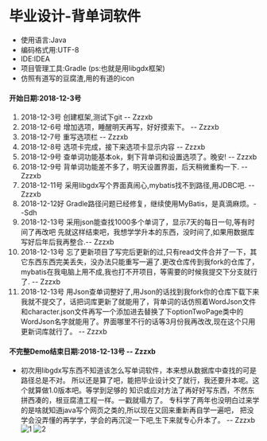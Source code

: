 # 毕业设计-背单词软件

* 使用语言:Java
* 编码格式用:UTF-8
* IDE:IDEA
* 项目管理工具:Gradle (ps:也就是用libgdx框架)
* 仿照有道写的豆腐渣,用的有道的icon

#### **开始日期:2018-12-3号**
1. 2018-12-3号 创建框架,测试下git -- Zzzxb
2. 2018-12-6号 增加选项，睡醒明天再写，好好摸索下。 -- Zzzxb
3. 2018-12-7号 重写选项栏 -- Zzzxb
4. 2018-12-8号 选项卡完成，接下来选项卡显示内容 -- Zzzxb
5. 2018-12-9号 查单词功能基本ok，剩下背单词和设置选项了。晚安! -- Zzzxb
6. 2018-12-9号 背单词功能差不多了，明天设置界面，后天稍微重构一下. -- Zzzxb
7. 2018-12-11号 采用libgdx写个界面真闹心,mybatis找不到路径,用JDBC吧. -- Zzzxb
8. 2018-12-12好 Gradle路径问题已经修复，继续使用MyBatis，是真滴麻烦。--Sdh
9. 2018-12-13号 采用json能查找1000多个单词了，显示7天的每日一句,等有时间了再改吧
 先就这样结束吧，我想学学升本的东西，没时间了,如果用数据库写好后年后我再整合.-- Zzzxb
10. 2018-12-13号 忘了更新项目了写完后更新的过,只有read文件合并了一下，其它东西东西完美丢失，没办法只能重写一遍了.更改仓库传到我fork的仓库了，
mybatis在我电脑上用不成,我也打不开项目，等需要的时候我提交下分支就行了. -- Zzzxb
11. 2018-12-13号 用Json查单词整好了,用Json的话找到我fork你的仓库下载下来我就不提交了，话把词库更新了就能用了，背单词的话仿照着WordJson文件和character.json文件再写一个添加进去替换了下optionTwoPage类中的WordJson名字就能用了。界面哪里不行的话等3月份我再改改,现在这个只用更新词库就行了。 -- Zzzxb
#### **不完整Demo结束日期:2018-12-13号** -- Zzzxb

* 初次用libgdx写东西不知道该怎么写单词软件，本来想从数据库中查找的可是路径总是不对。
所以还是算了吧，能把毕业设计交了就行，我还要升本呢。这个就算做1.0版本吧。等学到足够的
知识或应对方法了再好好写东西，不然东拼西凑的，根豆腐渣工程一样。一戳就塌方了。
专科学了两年也没明白过来学的是啥就知道java写个网页之类的,所以现在又回来重新再自学一遍吧， 
把没学会没弄懂的再学学，学会的再沉淀一下吧,生下来就专心升本了。 -- Zzzxb
![1](https://github.com/ssssdh/Dictionary/blob/master/core/assets/1.png)
![2](https://github.com/ssssdh/Dictionary/blob/master/core/assets/2.png)
